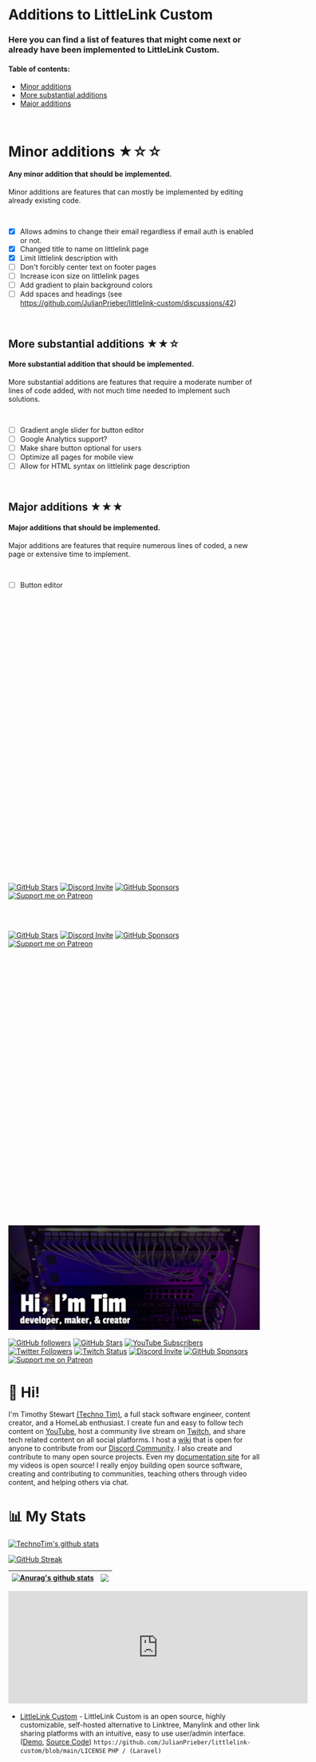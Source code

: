 # Additions to LittleLink Custom
### Here you can find a list of features that might come next or already have been implemented to LittleLink Custom.

#### Table of contents:
- [Minor additions](#Minor-additions-★☆☆)
- [More substantial additions]()
- [Major additions](Major-additions-★★★)

<br>

# Minor additions ★☆☆

#### Any minor addition that should be implemented.
Minor additions are features that can mostly be implemented by editing already existing code.

<br>

- [x] Allows admins to change their email regardless if email auth is enabled or not.
- [x] Changed title to name on littlelink page
- [x] Limit littlelink description with
- [ ] Don't forcibly center text on footer pages
- [ ] Increase icon size on littlelink pages
- [ ] Add gradient to plain background colors
- [ ] Add spaces and headings (see https://github.com/JulianPrieber/littlelink-custom/discussions/42)

<br>

## More substantial additions ★★☆

#### More substantial addition that should be implemented.
More substantial additions are features that require a moderate number of lines of code added, with not much time needed to implement such solutions.

<br>

- [ ] Gradient angle slider for button editor
- [ ] Google Analytics support?
- [ ] Make share button optional for users
- [ ] Optimize all pages for mobile view 
- [ ] Allow for HTML syntax on littlelink page description

<br>

## Major additions ★★★

#### Major additions that should be implemented.
Major additions are features that require numerous lines of coded, a new page or extensive time to implement.

<br>

- [ ] Button editor

<br>





<br><br><br><br><br><br><br><br><br><br><br><br><br><br><br><br><br><br><br><br><br><br><br><br><br><br><br><br><br><br><br>






[![GitHub Stars](https://img.shields.io/github/stars/julianprieber?logo=github&style=for-the-badge)](https://github.com/littlelink-custom)
[![Discord Invite](https://img.shields.io/discord/955765706111193118?color=4A55CC&label=Discord&logo=discord&style=for-the-badge)](https://discord.littlelink-custom.com)
[![GitHub Sponsors](https://img.shields.io/github/sponsors/JulianPrieber?color=BF4B8A&logo=githubsponsors&style=for-the-badge&label=Sponsor%20on%20Github)](https://github.com/sponsors/timothystewart6)
[![Support me on Patreon](https://img.shields.io/endpoint.svg?url=https%3A%2F%2Fshieldsio-patreon.vercel.app%2Fapi%3Fusername%3Djulianprieber%26type%3Dpatrons&style=for-the-badge)](https://patreon.com/julianprieber)

<br><br>

[![GitHub Stars](https://img.shields.io/github/stars/julianprieber?logo=github&style=flat&logo=appveyor)](https://github.com/littlelink-custom)
[![Discord Invite](https://img.shields.io/discord/955765706111193118?color=4A55CC&label=Discord&logo=discord&style=flat&logo=appveyor)](https://discord.littlelink-custom.com)
[![GitHub Sponsors](https://img.shields.io/github/sponsors/JulianPrieber?color=BF4B8A&logo=githubsponsors&style=flat&logo=appveyor=Sponsor%20on%20Github)](https://github.com/sponsors/timothystewart6)
[![Support me on Patreon](https://img.shields.io/endpoint.svg?url=https%3A%2F%2Fshieldsio-patreon.vercel.app%2Fapi%3Fusername%3Djulianprieber%26type%3Dpatrons&style=flat&logo=appveyor)](https://patreon.com/julianprieber)





<br><br><br><br><br><br><br><br><br><br><br><br><br><br><br><br><br><br><br><br><br><br><br><br><br><br><br><br><br><br><br>




![Hero image](https://raw.githubusercontent.com/timothystewart6/images/master/techno-timgithub-profile.jpg)

[![GitHub followers](https://img.shields.io/github/followers/timothystewart6?logo=GitHub&style=for-the-badge)](https://github.com/timothystewart6)
[![GitHub Stars](https://img.shields.io/github/stars/techno-tim?logo=github&style=for-the-badge)](https://github.com/techno-tim)
[![YouTube Subscribers](https://img.shields.io/youtube/channel/subscribers/UCOk-gHyjcWZNj3Br4oxwh0A?logo=youtube&logoColor=E05D44&style=for-the-badge&label=YouTube)](https://www.youtube.com/c/TechnoTimLive?sub_confirmation=1) 
[![Twitter Followers](https://img.shields.io/twitter/follow/technotimlive?color=0E7FC0&logo=twitter&style=for-the-badge&label=Twitter)](https://twitter.com/TechnoTimLive)
[![Twitch Status](https://img.shields.io/twitch/status/technotim?color=9147FF&logo=twitch&style=for-the-badge)](https://twitch.tv/technotim)
[![Discord Invite](https://img.shields.io/discord/677701098101932032?color=4A55CC&label=Discord&logo=discord&style=for-the-badge)](https://l.technotim.live/discord)
[![GitHub Sponsors](https://img.shields.io/github/sponsors/timothystewart6?color=BF4B8A&logo=githubsponsors&style=for-the-badge&label=Sponsor%20on%20Github)](https://github.com/sponsors/timothystewart6)
[![Support me on Patreon](https://img.shields.io/endpoint.svg?url=https%3A%2F%2Fshieldsio-patreon.vercel.app%2Fapi%3Fusername%3Dtechnotim%26type%3Dpatrons&style=for-the-badge)](https://patreon.com/technotim)

# 👋 Hi!

I'm Timothy Stewart [(Techno Tim)](https://technotim.live), a full stack software engineer, content creator, and a HomeLab enthusiast.   I create fun and easy to follow tech content on [YouTube](https://www.youtube.com/c/TechnoTimLive?sub_confirmation=1), host a community live stream on [Twitch](https://twitch.tv/technotim), and share tech related content on all social platforms.  I host a [wiki](https://wiki.technotim.live/) that is open for anyone to contribute from our [Discord Community](https://l.technotim.live/discord). I also create and contribute to many open source projects. Even my [documentation site](https://docs.technotim.live) for all my videos is open source! I really enjoy building open source software, creating and contributing to communities, teaching others through video content, and helping others via chat.

# 📊 My Stats

[![TechnoTim's github stats](https://github-readme-stats.vercel.app/api?username=julianprieber&show_icons=true&count_private=true&theme=radical&hide=stars)](https://github.com/timothystewart6)

[![GitHub Streak](https://github-readme-streak-stats.herokuapp.com/?user=julianprieber&theme=dark&count_private=true&theme=radical)](https://github.com/timothystewart6)

| <a href="https://github.com/anuraghazra/github-readme-stats"><img align="center" src="https://github-readme-stats.vercel.app/api?username=julianprieber&show_icons=true&include_all_commits=true&theme=buefy&hide_border=true" alt="Anurag's github stats" /></a> | <a href="https://github.com/anuraghazra/github-readme-stats"><img align="center" src="https://github-readme-stats.vercel.app/api/top-langs/?username=julianprieber&layout=compact&theme=buefy&hide_border=true" /></a> |
| ------------- | ------------- |


<iframe src="https://github.com/sponsors/JulianPrieber/card" title="Sponsor JulianPrieber" height="225" width="600" style="border: 0;"></iframe>





- [LittleLink Custom](https://littlelink-custom.com/) - LittleLink Custom is an open source, highly customizable,  self-hosted alternative to Linktree, Manylink and other link sharing platforms with an intuitive, easy to use user/admin interface. ([Demo](https://demo.littlelink-custom.com/), [Source Code](https://github.com/JulianPrieber/littlelink-custom)) `https://github.com/JulianPrieber/littlelink-custom/blob/main/LICENSE` `PHP / (Laravel)`
